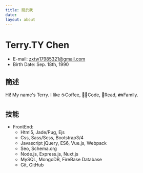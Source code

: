 ```yaml
---
title: 關於我
date:
layout: about
---
```

# Terry.TY Chen
* E-mail: zxtw17985321@gmail.com
* Birth Date: Sep. 18th, 1990

## 簡述
Hi! My name's Terry. I like ☕Coffee, 👨‍💻Code, 📖Read, 👪Family.

## 技能
* FrontEnd:
  * Html5, Jade/Pug, Ejs
  * Css, Sass/Scss, Bootstrap3/4
  * Javascript jQuery, ES6, Vue.js, Webpack
  * Seo, Schema.org
  * Node.js, Express.js, Nuxt.js
  * MySQL, MongoDB, FireBase Database
  * Git, GitHub